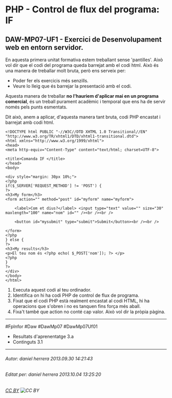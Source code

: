 # PHP - Control de flux del programa: IF
## DAW-MP07-UF1 - Exercici de Desenvolupament web en entorn servidor.
En aquesta primera unitat formativa estem treballant sense 'pantilles'. Això vol dir que el codi del programa queda barrejat amb el codi html. Això és una manera de treballar molt bruta, però ens serveix per:

 * Poder fer els exercicis més senzills.
 * Veure lo lleig que és barrejar la presentació amb el codi.

Aquesta manera de treballar **no l'hauriem d'aplicar mai en un programa comercial**, és un treball purament acadèmic i temporal que ens ha de servir només pels punts esmentats.

Dit això, anem a aplicar, d'aquesta manera tant bruta, codi PHP encastat i barrejat amb codi html.

    <!DOCTYPE html PUBLIC "-//W3C//DTD XHTML 1.0 Transitional//EN" "http://www.w3.org/TR/xhtml1/DTD/xhtml1-transitional.dtd">
    <html xmlns="http://www.w3.org/1999/xhtml">
    <head>
    <meta http-equiv="Content-Type" content="text/html; charset=UTF-8">
    
    <title>Comanda IF </title>
    </head>
    <body>
    	
    <div style="margin: 30px 10%;">
    <?php
    if($_SERVER['REQUEST_METHOD'] != 'POST') {
    ?>
    <h3>My form</h3>
    <form action="" method="post" id="myform" name="myform">
    
    	<label>Com et dius?</label> <input type="text" value="" size="30" maxlength="100" name="nom" id="" /><br /><br />
       
    	<button id="mysubmit" type="submit">Submit</button><br /><br />
    
    </form>
    <?php
    } else {
    ?>
    <h3>My results</h3>
    <p>El teu nom és <?php echo( $_POST['nom']); ?> </p>
    <?php
    }
    ?>
    </div>
    </body>
    </html>


 1. Executa aquest codi al teu ordinador.
 2. Identifica on hi ha codi PHP de control de flux de programa.
 3. Fixat que el codi PHP està realment encastat al codi HTML, hi ha operacions que s'obren i no es tanquen fins força més aball.
 4. Fixa't també que action no conté cap valor. Això vol dir la pròpia pàgina.







---

#FpInfor #Daw #DawMp07 #DawMp07Uf01

* Resultats d'aprenentatge 3.a
* Continguts 3.1
---

###### Autor: daniel herrera 2013.09.30 14:21:43
###### Editat per: daniel herrera 2013.10.04 13:25:20
###### [CC BY](https://creativecommons.org/licenses/by/4.0/) ![CC BY](https://licensebuttons.net/l/by/3.0/80x15.png)
